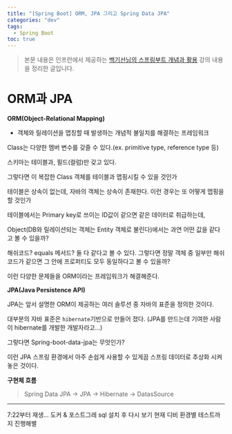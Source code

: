 ```yaml
---
title: "[Spring Boot] ORM, JPA 그리고 Spring Data JPA"
categories: "dev"
tags:
  - Spring Boot
toc: true
---
```


> 본문 내용은 인프런에서 제공하는 [백기선님의 스프링부트 개념과 활용](https://www.inflearn.com/course/%EC%8A%A4%ED%94%84%EB%A7%81%EB%B6%80%ED%8A%B8/) 강의 내용을 정리한 글입니다.

# ORM과 JPA

**ORM(Object-Relational Mapping)**

- 객체와 릴레이션을 맵칭할 때 발생하는 개념적 불일치를 해결하는 프레임워크

Class는 다양한 멤버 변수를 갖즐 수 있다.(ex. primitive type, reference type 등)

스키마는 테이블과, 필드(컬럼)만 갖고 있다.

그렇다면 이 복잡한 Class 객체를 테이블과 맵핑시킬 수 있을 것인가

테이블은 상속이 없는데, 자바의 객체는 상속이 존재한다. 이런 경우는 또 어떻게 맵핑을 할 것인가

테이블에서는 Primary key로 쓰이는 ID값이 같으면 같은 데이터로 취급하는데,

Object(DB와 릴레이션되는 객체는 Entity 객체로 불린다)에서는 과연 어떤 값을 같다고 볼 수 있을까?

해쉬코드? equals 메서드? 둘 다 같다고 볼 수 있다. 그렇다면 정말 객체 중 일부만 해쉬코드가 같으면 그 안에 프로퍼티도 모두 동일하다고 볼 수 있을까?

이런 다양한 문제들을 ORM이라는 프레임워크가 해결해준다.

**JPA(Java Persistence API)**

JPA는 앞서 설명한 ORM이 제공하는 여러 솔루션 중 자바의 표준을 정의한 것이다.

대부분의 자바 표준은 `hibernate`기반으로 만들어 졌다. (JPA를 만드는데 기여한 사람이 hibernate를 개발한 개발자라고...)

그렇다면 Spring-boot-data-jpa는 무엇인가?

이런 JPA 스프링 환경에서 아주 손쉽게 사용할 수 있게끔 스프링 데이터로 추상화 시켜놓은 것이다.

**구현체 흐름**

> Spring Data JPA -> JPA -> Hibernate -> DatasSource



---

7:22부터 재생... 도커 & 포스트그레 sql 설치 후 다시 보기
현재 디비 환경별 테스트까지 진행해별